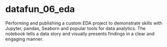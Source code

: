 # datafun_06_eda
Performing and publishing a custom EDA project to demonstrate skills with Jupyter, pandas, Seaborn and popular tools for data analytics. The notebook tells a data story and visually presents findings in a clear and engaging manner.
